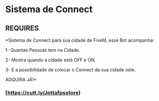 # Sistema de Connect

## REQUIRES


*Sistema de Connect para sua cidade de FiveM, esse Bot acompanha:

1- Quantas Pessoas tem na Cidade.

2- Mostra quando a cidade está OFF e ON.

3- E a possibilidade de colocar o Connect da sua cidade nele.

ADQUIRA JÁ!*

### [https://cutt.ly/Jottafpsstore)
